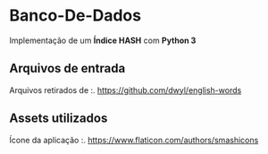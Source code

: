 # **Banco-De-Dados**
Implementação de um **Índice HASH** com **Python 3**

## Arquivos de entrada
Arquivos retirados de :.
https://github.com/dwyl/english-words

## Assets utilizados
Ícone da aplicação :.
https://www.flaticon.com/authors/smashicons
